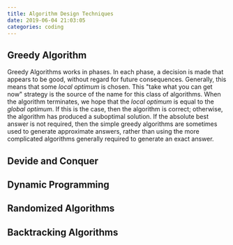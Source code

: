 ```yaml
---
title: Algorithm Design Techniques
date: 2019-06-04 21:03:05
categories: coding
---
```



## Greedy Algorithm
Greedy Algorithms works in phases. In each phase, a decision is made that appears to be good, without regard for future consequences. Generally, this means that some *local optimum* is chosen. This "take what you can get now" strategy is the source of the name for this class of algorithms. When the algorithm terminates, we hope that the *local optimum* is equal to the *global optimum*. If this is the case, then the algorithm is correct; otherwise, the algorithm has produced a suboptimal solution. If the absolute best answer is not required, then the simple greedy algorithms are sometimes used to generate approximate answers, rather than using the more complicated algorithms generally required to generate an exact answer.
<!-- more -->
## Devide and Conquer

## Dynamic Programming

## Randomized Algorithms

## Backtracking Algorithms
